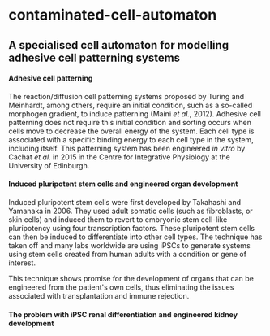 # contaminated-cell-automaton
## A specialised cell automaton for modelling adhesive cell patterning systems

#### Adhesive cell patterning
The reaction/diffusion cell patterning systems proposed by Turing and Meinhardt, among others, require an initial condition, such as a so-called morphogen gradient, to induce patterning (Maini *et al.*, 2012). Adhesive cell patterning does not require this initial condition and sorting occurs when cells move to decrease the overall energy of the system. Each cell type is associated with a specific binding energy to each cell type in the system, including itself. This patterning system has been engineered *in vitro* by Cachat *et al.* in 2015 in the Centre for Integrative Physiology at the University of Edinburgh.

#### Induced pluripotent stem cells and engineered organ development
Induced pluripotent stem cells were first developed by Takahashi and Yamanaka in 2006. They used adult somatic cells (such as fibroblasts, or skin cells) and induced them to revert to embryonic stem cell-like pluripotency using four transcription factors. These pluripotent stem cells can then be induced to differentiate into other cell types. The technique has taken off and many labs worldwide are using iPSCs to generate systems using stem cells created from human adults with a condition or gene of interest. 

This technique shows promise for the development of organs that can be engineered from the patient's own cells, thus eliminating the issues associated with transplantation and immune rejection. 

#### The problem with iPSC renal differentiation and engineered kidney development
